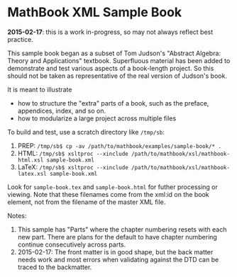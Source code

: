 # MathBook XML Sample Book

**2015-02-17**: this is a work in-progress, so may not always reflect best practice.

This sample book began as a subset of Tom Judson's "Abstract Algebra: Theory and Applications" textbook.  Superfluous material has been added to demonstrate and test various aspects of a book-length project.  So this should not be taken as representative of the real version of Judson's book.

It is meant to illustrate
- how to structure the "extra" parts of a book, such as the preface, appendices, index, and so on.
- how to modularize a large project across multiple files

To build and test, use a scratch directory like `/tmp/sb`:

1. PREP:  `/tmp/sb$ cp -av /path/to/mathbook/examples/sample-book/* .`
2. HTML:  `/tmp/sb$ xsltproc --xinclude /path/to/mathbook/xsl/mathbook-html.xsl sample-book.xml`
3. LaTeX: `/tmp/sb$ xsltproc --xinclude /path/to/mathbook/xsl/mathbook-latex.xsl sample-book.xml`

Look for `sample-book.tex` and `sample-book.html` for futher processing or viewing.  Note that these filenames come from the xml:id on the book element, not from the filename of the master XML file.

Notes:

1.  This sample has "Parts" where the chapter numbering resets with each new part.  There are plans for the default to have chapter numbering continue consecutively across parts.
2.  2015-02-17: The front matter is in good shape, but the back matter needs work and most errors when validating against the DTD can be traced to the backmatter.